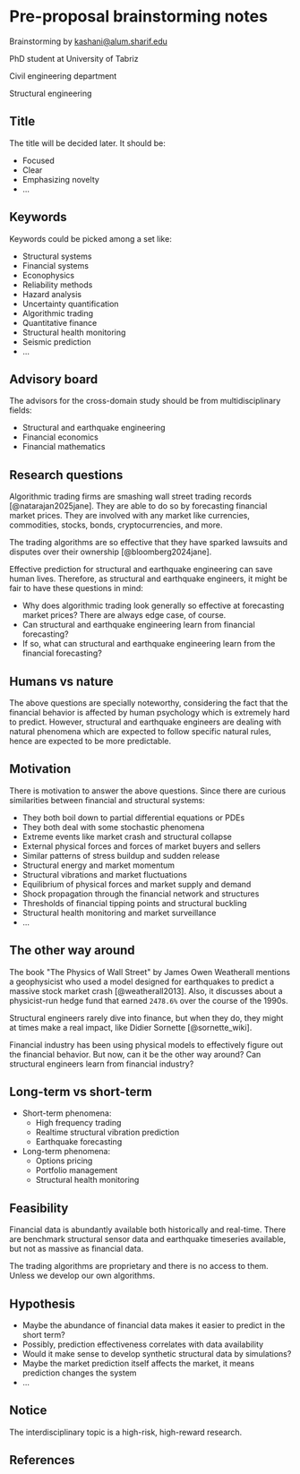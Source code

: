 # Pre-proposal brainstorming notes

Brainstorming by kashani@alum.sharif.edu

PhD student at University of Tabriz

Civil engineering department

Structural engineering


## Title

The title will be decided later. It should be:

* Focused
* Clear
* Emphasizing novelty
* ...

## Keywords

Keywords could be picked among a set like:

* Structural systems
* Financial systems
* Econophysics
* Reliability methods
* Hazard analysis
* Uncertainty quantification
* Algorithmic trading
* Quantitative finance
* Structural health monitoring
* Seismic prediction
* ...

## Advisory board

The advisors for the cross-domain study should be from multidisciplinary fields:

* Structural and earthquake engineering
* Financial economics
* Financial mathematics

## Research questions

Algorithmic trading firms are smashing wall street trading records [@natarajan2025jane]. They are able to do so by forecasting financial market prices. They are involved with any market like currencies, commodities, stocks, bonds, cryptocurrencies, and more.

The trading algorithms are so effective that they have sparked lawsuits and disputes over their ownership [@bloomberg2024jane].

Effective prediction for structural and earthquake engineering can save human lives. Therefore, as structural and earthquake engineers, it might be fair to have these questions in mind:

* Why does algorithmic trading look generally so effective at forecasting market prices? There are always edge case, of course.
* Can structural and earthquake engineering learn from financial forecasting?
* If so, what can structural and earthquake engineering learn from the financial forecasting?

## Humans vs nature

The above questions are specially noteworthy, considering the fact that the financial behavior is affected by human psychology which is extremely hard to predict. However, structural and earthquake engineers are dealing with natural phenomena which are expected to follow specific natural rules, hence are expected to be more predictable.

## Motivation

There is motivation to answer the above questions. Since there are curious similarities between financial and structural systems:

* They both boil down to partial differential equations or PDEs
* They both deal with some stochastic phenomena
* Extreme events like market crash and structural collapse
* External physical forces and forces of market buyers and sellers
* Similar patterns of stress buildup and sudden release
* Structural energy and market momentum
* Structural vibrations and market fluctuations
* Equilibrium of physical forces and market supply and demand
* Shock propagation through the financial network and structures
* Thresholds of financial tipping points and structural buckling
* Structural health monitoring and market surveillance
* ...

## The other way around

The book "The Physics of Wall Street" by James Owen Weatherall mentions a geophysicist who used a model designed for earthquakes to predict a massive stock market crash [@weatherall2013]. Also, it discusses about a physicist-run hedge fund that earned `2478.6%` over the course of the 1990s.

Structural engineers rarely dive into finance, but when they do, they might at times make a real impact, like Didier Sornette [@sornette_wiki].

Financial industry has been using physical models to effectively figure out the financial behavior. But now, can it be the other way around? Can structural engineers learn from financial industry?

## Long-term vs short-term

* Short-term phenomena:
   * High frequency trading
   * Realtime structural vibration prediction
   * Earthquake forecasting
* Long-term phenomena:
   * Options pricing
   * Portfolio management
   * Structural health monitoring

## Feasibility

Financial data is abundantly available both historically and real-time. There are benchmark structural sensor data and earthquake timeseries available, but not as massive as financial data.

The trading algorithms are proprietary and there is no access to them. Unless we develop our own algorithms.

## Hypothesis

* Maybe the abundance of financial data makes it easier to predict in the short term?
* Possibly, prediction effectiveness correlates with data availability
* Would it make sense to develop synthetic structural data by simulations?
* Maybe the market prediction itself affects the market, it means prediction changes the system
* ...

## Notice

The interdisciplinary topic is a high-risk, high-reward research.

## References

